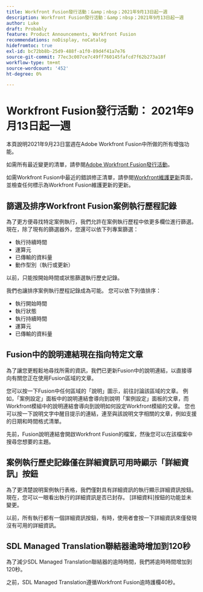 ```yaml
---
title: Workfront Fusion發行活動：&amp；nbsp；2021年9月13日起一週
description: Workfront Fusion發行活動：&amp；nbsp；2021年9月13日起一週
author: Luke
draft: Probably
feature: Product Announcements, Workfront Fusion
recommendations: noDisplay, noCatalog
hidefromtoc: true
exl-id: bc72bb8b-25d9-488f-a1f0-89d4f41a7e76
source-git-commit: 77ec3c007ce7c49ff760145fafcd7f62b273a18f
workflow-type: tm+mt
source-wordcount: '452'
ht-degree: 0%

---
```


# Workfront Fusion發行活動： 2021年9月13日起一週

本頁說明2021年9月23日當週在Adobe Workfront Fusion中所做的所有增強功能。

如需所有最近變更的清單，請參閱[Adobe Workfront Fusion發行活動](/help/workfront-fusion/fusion-product-releases/fusion-release-activity.md)。

如需Workfront Fusion中最近的錯誤修正清單，請參閱[Workfront維護更新](https://experienceleague.adobe.com/docs/workfront-known-issues/releases/current-updates.html?lang=zh-Hant)頁面，並檢查任何標示為Workfront Fusion維護更新的更新。

## 篩選及排序Workfront Fusion案例執行歷程記錄

為了更方便尋找特定案例執行，我們允許在案例執行歷程中依更多欄位進行篩選。 現在，除了現有的篩選器外，您還可以依下列專案篩選：

* 執行持續時間
* 運算元
* 已傳輸的資料量
* 動作型別（執行或更新）

以前，只能按開始時間或狀態篩選執行歷史記錄。

我們也讓排序案例執行歷程記錄成為可能。 您可以依下列值排序：

* 執行開始時間
* 執行狀態
* 執行持續時間
* 運算元
* 已傳輸的資料量


## Fusion中的說明連結現在指向特定文章

為了讓您更輕鬆地尋找所需的資訊，我們已更新Fusion中的說明連結，以直接導向有關您正在使用Fusion區域的文章。

您可以按一下Fusion中任何區域的「說明」圖示，前往討論該區域的文章。 例如，「案例設定」面板中的說明連結會導向到說明「案例設定」面板的文章，而Workfront模組中的說明連結會導向到說明如何設定Workfront模組的文章。 您也可以按一下說明文字中醒目提示的連結，連至與該說明文字相關的文章，例如支援的日期和時間格式清單。

先前，Fusion說明連結會開啟Workfront Fusion的檔案，然後您可以在該檔案中搜尋您想要的主題。

## 案例執行歷史記錄僅在詳細資訊可用時顯示「詳細資訊」按鈕

為了更清楚說明案例執行表格，我們僅對具有詳細資訊的執行顯示詳細資訊按鈕。 現在，您可以一眼看出執行的詳細資訊是否已封存。 [詳細資料]按鈕的功能並未變更。

以前，所有執行都有一個詳細資訊按鈕，有時，使用者會按一下詳細資訊來僅發現沒有可用的詳細資訊。


## SDL Managed Translation聯結器逾時增加到120秒

為了減少SDL Managed Translation聯結器的逾時時間，我們將逾時時間增加到120秒。

之前，SDL Managed Translation遵循Workfront Fusion逾時護欄40秒。
